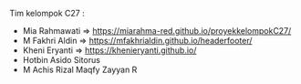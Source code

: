 Tim kelompok C27 : 
- Mia Rahmawati => https://miarahma-red.github.io/proyekkelompokC27/
- M Fakhri Aldin => https://mfakhrialdin.github.io/headerfooter/
- Kheni Eryanti => https://khenieryanti.github.io/
- Hotbin Asido Sitorus
- M Achis Rizal Maqfy Zayyan R 
